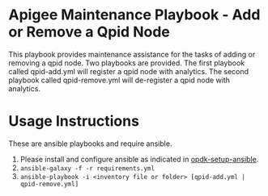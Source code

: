 Apigee Maintenance Playbook - Add or Remove a Qpid Node
=======================================================

This playbook provides maintenance assistance for the tasks of 
adding or removing a qpid node. Two playbooks are provided. The first 
playbook called qpid-add.yml will register a qpid node with analytics. 
The second playbook called qpid-remove.yml will de-register a qpid node
with analytics. 


Usage Instructions
==================

These are ansible playbooks and require ansible.

1. Please install and configure ansible as indicated in [opdk-setup-ansible](apigee-setup-ansible).
1. `ansible-galaxy -f -r requirements.yml`
1. `ansible-playbook -i <inventory file or folder> [qpid-add.yml | qpid-remove.yml]`

